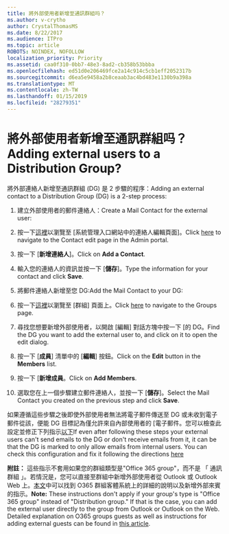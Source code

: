 ```yaml
---
title: 將外部使用者新增至通訊群組吗？
ms.author: v-crytho
author: CrystalThomasMS
ms.date: 8/22/2017
ms.audience: ITPro
ms.topic: article
ROBOTS: NOINDEX, NOFOLLOW
localization_priority: Priority
ms.assetid: caa0f310-0bb7-48e3-8ad2-cb358b53bbba
ms.openlocfilehash: ed51d0e206469fce2a14c914c5cb1eff2052317b
ms.sourcegitcommit: d6ea5e9458a2b8ceaab3ac4bd483e1130b9a398a
ms.translationtype: MT
ms.contentlocale: zh-TW
ms.lasthandoff: 01/15/2019
ms.locfileid: "28279351"
---
```

# <a name="adding-external-users-to-a-distribution-group"></a><span data-ttu-id="12970-102">將外部使用者新增至通訊群組吗？</span><span class="sxs-lookup"><span data-stu-id="12970-102">Adding external users to a Distribution Group?</span></span>

<span data-ttu-id="12970-103">將外部連絡人新增至通訊群組 (DG) 是 2 步驟的程序：</span><span class="sxs-lookup"><span data-stu-id="12970-103">Adding an external contact to a Distribution Group (DG) is a 2-step process:</span></span>
  
1. <span data-ttu-id="12970-104">建立外部使用者的郵件連絡人：</span><span class="sxs-lookup"><span data-stu-id="12970-104">Create a Mail Contact for the external user:</span></span>
    
1. <span data-ttu-id="12970-105">按一下[這裡](https://support.office.com/article/https://portal.office.com/adminportal/home.aspx#/Contact)以瀏覽至 [系統管理入口網站中的連絡人編輯頁面]。</span><span class="sxs-lookup"><span data-stu-id="12970-105">Click [here](https://support.office.com/article/https://portal.office.com/adminportal/home.aspx#/Contact) to navigate to the Contact edit page in the Admin portal.</span></span> 
    
2. <span data-ttu-id="12970-106">按一下 [**新增連絡人**]。</span><span class="sxs-lookup"><span data-stu-id="12970-106">Click on **Add a Contact**.</span></span>
    
3. <span data-ttu-id="12970-107">輸入您的連絡人的資訊並按一下 [**儲存**]。</span><span class="sxs-lookup"><span data-stu-id="12970-107">Type the information for your contact and click **Save**.</span></span>
    
2. <span data-ttu-id="12970-108">將郵件連絡人新增至您 DG:</span><span class="sxs-lookup"><span data-stu-id="12970-108">Add the Mail Contact to your DG:</span></span>
    
1. <span data-ttu-id="12970-109">按一下[這裡](https://support.office.com/article/https://portal.office.com/adminportal/home.aspx#/groups)以瀏覽至 [群組] 頁面上。</span><span class="sxs-lookup"><span data-stu-id="12970-109">Click [here](https://support.office.com/article/https://portal.office.com/adminportal/home.aspx#/groups) to navigate to the Groups page.</span></span> 
    
2. <span data-ttu-id="12970-110">尋找您想要新增外部使用者，以開啟 [編輯] 對話方塊中按一下 [的 DG。</span><span class="sxs-lookup"><span data-stu-id="12970-110">Find the DG you want to add the external user to, and click on it to open the edit dialog.</span></span>
    
3. <span data-ttu-id="12970-111">按一下 [**成員**] 清單中的 [**編輯**] 按鈕。</span><span class="sxs-lookup"><span data-stu-id="12970-111">Click on the **Edit** button in the **Members** list.</span></span> 
    
4. <span data-ttu-id="12970-112">按一下 [**新增成員**。</span><span class="sxs-lookup"><span data-stu-id="12970-112">Click on **Add Members**.</span></span>
    
5. <span data-ttu-id="12970-113">選取您在上一個步驟建立郵件連絡人，並按一下 [**儲存**]。</span><span class="sxs-lookup"><span data-stu-id="12970-113">Select the Mail Contact you created on the previous step and click **Save**.</span></span>
    
<span data-ttu-id="12970-p101">如果遵循這些步驟之後即使外部使用者無法將電子郵件傳送至 DG 或未收到電子郵件從該，便能 DG 目標記為僅允許來自內部使用者的 [電子郵件。您可以檢查此設定並修正下列指示[以下](https://support.office.com/article/https://support.office.com/article/Fix-email-delivery-issues-for-error-code-5-7-133-in-Office-365-991abc19-7756-438f-abcb-39f69b80f284.aspx)</span><span class="sxs-lookup"><span data-stu-id="12970-p101">If even after following these steps your external users can't send emails to the DG or don't receive emails from it, it can be that the DG is marked to only allow emails from internal users. You can check this configuration and fix it following the directions [here](https://support.office.com/article/https://support.office.com/article/Fix-email-delivery-issues-for-error-code-5-7-133-in-Office-365-991abc19-7756-438f-abcb-39f69b80f284.aspx)</span></span>
  
 <span data-ttu-id="12970-p102">**附註：** 這些指示不套用如果您的群組類型是"Office 365 group"，而不是 「 通訊群組 」。若情況是，您可以直接至群組中新增外部使用者從 Outlook 或 Outlook Web 上。[本文](https://support.office.com/article/https://support.office.com/article/Guest-access-in-Office-365-Groups-bfc7a840-868f-4fd6-a390-f347bf51aff6.aspx)中可以找到 O365 群組客體系統上的詳細的說明以及新增外部來賓的指示。</span><span class="sxs-lookup"><span data-stu-id="12970-p102">**Note:** These instructions don't apply if your group's type is "Office 365 group" instead of "Distribution group." If that is the case, you can add the external user directly to the group from Outlook or Outlook on the Web. Detailed explanation on O365 groups guests as well as instructions for adding external guests can be found in [this article](https://support.office.com/article/https://support.office.com/article/Guest-access-in-Office-365-Groups-bfc7a840-868f-4fd6-a390-f347bf51aff6.aspx).</span></span>
  

